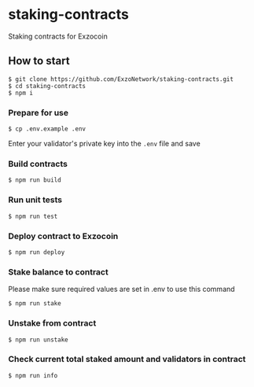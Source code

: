 # staking-contracts

Staking contracts for Exzocoin

## How to start

```shell
$ git clone https://github.com/ExzoNetwork/staking-contracts.git
$ cd staking-contracts
$ npm i
```

### Prepare for use
```shell
$ cp .env.example .env
```
Enter your validator's private key into the `.env` file and save

### Build contracts

```shell
$ npm run build
```

### Run unit tests

```shell
$ npm run test
```

### Deploy contract to Exzocoin

```shell
$ npm run deploy
```

### Stake balance to contract

Please make sure required values are set in .env to use this command

```shell
$ npm run stake
```

### Unstake from contract

```shell
$ npm run unstake
```

### Check current total staked amount and validators in contract

```shell
$ npm run info
```